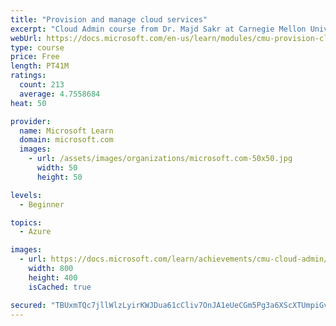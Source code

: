 ```yaml
---
title: "Provision and manage cloud services"
excerpt: "Cloud Admin course from Dr. Majd Sakr at Carnegie Mellon University. Learn about the different types of resources available on the cloud and the technology behind how they work."
webUrl: https://docs.microsoft.com/en-us/learn/modules/cmu-provision-cloud-services/
type: course
price: Free
length: PT41M
ratings:
  count: 213
  average: 4.7558684
heat: 50

provider:
  name: Microsoft Learn
  domain: microsoft.com
  images:
    - url: /assets/images/organizations/microsoft.com-50x50.jpg
      width: 50
      height: 50

levels:
  - Beginner

topics:
  - Azure

images:
  - url: https://docs.microsoft.com/learn/achievements/cmu-cloud-admin/cloud-admin-provision-manage-social.png
    width: 800
    height: 400
    isCached: true

secured: "TBUxmTQc7jllWlzLyirKWJDua61cCliv7OnJA1eUeCGm5Pg3a6XScXTUmpiGv9wFwMyPXdsC0RogAtJGP5EOtYbxK95viVCtGRpya6Slhni1TvGVRHHlP8HBMbhj6xYho4JgEz4/n/OraDBvZR0eSXsTmKJnwBmT8/vw7tD9Mz3Mi+U1LjCMcLiB7H287sY9Jdf5DOiw2LJF0W/KGgW5GK54dit71pNbudAP5oonYv5LcnkJULnMOKjRZQ4JlOy1LpopGUy0b3wlf10ze4G714zoQzVy5gs4QODJ1DhgiztOVN5X56St/XDN8lBWOBCYinckRLsAap5qxBkq2SmtwskwxdjU+UDKlp5x/3GimBL8bWWPerylotenpgFrzwaBjLCMmxp0C8G/DKbA4mKvBFEnU/8MwBS5JOrXHjXSHwU=;d9bwwTZ/kcn6oslVAJqOMA=="
---
```


